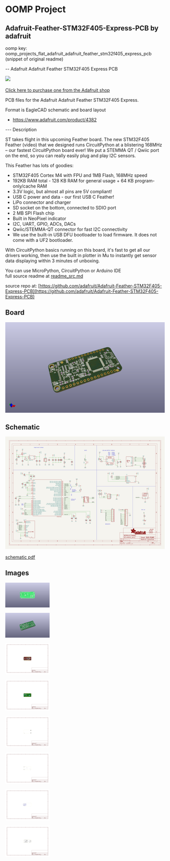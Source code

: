 # OOMP Project  
## Adafruit-Feather-STM32F405-Express-PCB  by adafruit  
  
oomp key: oomp_projects_flat_adafruit_adafruit_feather_stm32f405_express_pcb  
(snippet of original readme)  
  
-- Adafruit Adafruit Feather STM32F405 Express PCB  
  
<a href="http://www.adafruit.com/products/4382"><img src="assets/4382.jpg?raw=true" width="500px"><br/>  
Click here to purchase one from the Adafruit shop</a>  
  
PCB files for the Adafruit Adafruit Feather STM32F405 Express.   
  
Format is EagleCAD schematic and board layout  
* https://www.adafruit.com/product/4382  
  
--- Description  
  
ST takes flight in this upcoming Feather board. The new STM32F405 Feather (video) that we designed runs CircuitPython at a blistering 168MHz – our fastest CircuitPython board ever! We put a STEMMA QT / Qwiic port on the end, so you can really easily plug and play I2C sensors.  
  
This Feather has lots of goodies:  
  
* STM32F405 Cortex M4 with FPU and 1MB Flash, 168MHz speed  
* 192KB RAM total - 128 KB RAM for general usage + 64 KB program-only/cache RAM  
* 3.3V logic, but almost all pins are 5V compliant!  
* USB C power and data - our first USB C Feather!  
* LiPo connector and charger  
* SD socket on the bottom, connected to SDIO port  
* 2 MB SPI Flash chip  
* Built in NeoPixel indicator  
* I2C, UART, GPIO, ADCs, DACs  
* Qwiic/STEMMA-QT connector for fast I2C connectivity  
* We use the built-in USB DFU bootloader to load firmware. It does not come with a UF2 bootloader.  
  
With CircuitPython basics running on this board, it's fast to get all our drivers working, then use the built in plotter in Mu to instantly get sensor data displaying within 3 minutes of unboxing.  
  
You can use MicroPython, CircuitPython or Arduino IDE  
  full source readme at [readme_src.md](readme_src.md)  
  
source repo at: [https://github.com/adafruit/Adafruit-Feather-STM32F405-Express-PCB](https://github.com/adafruit/Adafruit-Feather-STM32F405-Express-PCB)  
## Board  
  
[![working_3d.png](working_3d_600.png)](working_3d.png)  
## Schematic  
  
[![working_schematic.png](working_schematic_600.png)](working_schematic.png)  
  
[schematic pdf](working_schematic.pdf)  
## Images  
  
[![working_3D_bottom.png](working_3D_bottom_140.png)](working_3D_bottom.png)  
  
[![working_3D_top.png](working_3D_top_140.png)](working_3D_top.png)  
  
[![working_assembly_page_01.png](working_assembly_page_01_140.png)](working_assembly_page_01.png)  
  
[![working_assembly_page_02.png](working_assembly_page_02_140.png)](working_assembly_page_02.png)  
  
[![working_assembly_page_03.png](working_assembly_page_03_140.png)](working_assembly_page_03.png)  
  
[![working_assembly_page_04.png](working_assembly_page_04_140.png)](working_assembly_page_04.png)  
  
[![working_assembly_page_05.png](working_assembly_page_05_140.png)](working_assembly_page_05.png)  
  
[![working_assembly_page_06.png](working_assembly_page_06_140.png)](working_assembly_page_06.png)  
